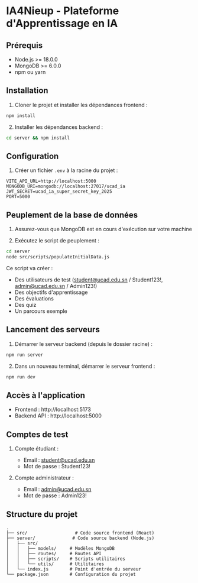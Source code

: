 # IA4Nieup - Plateforme d'Apprentissage en IA

## Prérequis

- Node.js >= 18.0.0
- MongoDB >= 6.0.0
- npm ou yarn

## Installation

1. Cloner le projet et installer les dépendances frontend :

```bash
npm install
```

2. Installer les dépendances backend :

```bash
cd server && npm install
```

## Configuration

1. Créer un fichier `.env` à la racine du projet :

```env
VITE_API_URL=http://localhost:5000
MONGODB_URI=mongodb://localhost:27017/ucad_ia
JWT_SECRET=ucad_ia_super_secret_key_2025
PORT=5000
```

## Peuplement de la base de données

1. Assurez-vous que MongoDB est en cours d'exécution sur votre machine

2. Exécutez le script de peuplement :

```bash
cd server
node src/scripts/populateInitialData.js
```

Ce script va créer :

- Des utilisateurs de test (student@ucad.edu.sn / Student123!, admin@ucad.edu.sn / Admin123!)
- Des objectifs d'apprentissage
- Des évaluations
- Des quiz
- Un parcours exemple

## Lancement des serveurs

1. Démarrer le serveur backend (depuis le dossier racine) :

```bash
npm run server
```

2. Dans un nouveau terminal, démarrer le serveur frontend :

```bash
npm run dev
```

## Accès à l'application

- Frontend : http://localhost:5173
- Backend API : http://localhost:5000

## Comptes de test

1. Compte étudiant :

   - Email : student@ucad.edu.sn
   - Mot de passe : Student123!

2. Compte administrateur :
   - Email : admin@ucad.edu.sn
   - Mot de passe : Admin123!

## Structure du projet

```
.
├── src/                  # Code source frontend (React)
├── server/              # Code source backend (Node.js)
│   ├── src/
│   │   ├── models/     # Modèles MongoDB
│   │   ├── routes/     # Routes API
│   │   ├── scripts/    # Scripts utilitaires
│   │   └── utils/      # Utilitaires
│   └── index.js        # Point d'entrée du serveur
└── package.json        # Configuration du projet
```

